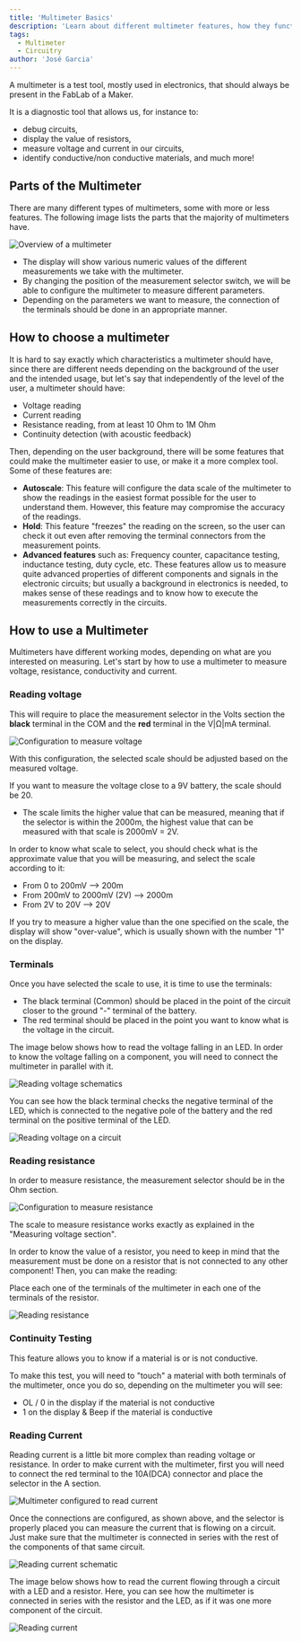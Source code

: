 ```yaml
---
title: 'Multimeter Basics'
description: 'Learn about different multimeter features, how they function, and how to use this essential tool.'
tags: 
  - Multimeter
  - Circuitry
author: 'José Garcia'
---
```


A multimeter is a test tool, mostly used in electronics, that should always be present in the FabLab of a Maker. 

It is a diagnostic tool that allows us, for instance to: 

- debug circuits, 
- display the value of resistors,
- measure voltage and current in our circuits,
- identify conductive/non conductive materials, and much more!

## Parts of the Multimeter

There are many different types of multimeters, some with more or less features. The following image lists the parts that the majority of multimeters have.

![Overview of a multimeter](assets/multimeter_overview.png)

- The display will show various numeric values of the different measurements we take with the multimeter.
- By changing the position of the measurement selector switch, we will be able to configure the multimeter to measure different parameters.
- Depending on the parameters we want to measure, the connection of the terminals should be done in an appropriate manner.

## How to choose a multimeter

It is hard to say exactly which characteristics a multimeter should have, since there are different needs depending on the background of the user and the intended usage, but let's say that independently of the level of the user, a multimeter should have:

- Voltage reading
- Current reading
- Resistance reading, from at least 10 Ohm to 1M Ohm
- Continuity detection (with acoustic feedback)

Then, depending on the user background, there will be some features that could make the multimeter easier to use, or make it a more complex tool. Some of these features are:
- **Autoscale**: This feature will configure the data scale of the multimeter to show the readings in the easiest format possible for the user to understand them. However, this feature may compromise the accuracy of the readings.
- **Hold**: This feature "freezes" the reading on the screen, so the user can check it out even after removing the terminal connectors from the measurement points.
- **Advanced features** such as: Frequency counter, capacitance testing, inductance testing, duty cycle, etc. These features allow us to measure quite advanced properties of different components and signals in the electronic circuits; but usually a background in electronics is needed, to makes sense of these readings and to know how to execute the measurements correctly in the circuits.

## How to use a Multimeter

Multimeters have different working modes, depending on what are you interested on measuring. Let's start by how to use a multimeter to measure voltage, resistance, conductivity and current. 

### Reading voltage

This will require to place the measurement selector in the Volts section the **black** terminal in the COM and the **red** terminal in the V|Ω|mA terminal.

![Configuration to measure voltage](assets/voltage.png)

With this configuration, the selected scale should be adjusted based on the  measured voltage.

If you want to measure the voltage close to a 9V battery, the scale should be 20. 
- The scale limits the higher value that can be measured, meaning that if the selector is within the 2000m, the highest value that can be measured with that scale is 2000mV = 2V.


In order to know what scale to select, you should check what is the approximate value that you will be measuring, and select the scale according to it:

- From 0 to 200mV --> 200m
- From 200mV to 2000mV (2V) --> 2000m
- From 2V to 20V --> 20V
    
If you try to measure a higher value than the one specified on the scale, the display will show "over-value", which is usually shown with the number "1" on the display.

### Terminals 

Once you have selected the scale to use, it is time to use the terminals:

- The black terminal (Common) should be placed in the point of the circuit closer to the ground  "-" terminal of the battery.
- The red terminal should be placed in the point you want to know what is the voltage in the circuit.

The image below shows how to read the voltage falling in an LED. In order to know the voltage falling on a component, you will need to connect the multimeter in parallel with it.

![Reading voltage schematics](assets/voltage_reading.png)

You can see how the black terminal checks the negative terminal of the LED, which is connected to the negative pole of the battery and the red terminal on the positive terminal of the LED.

![Reading voltage on a circuit](assets/reading_voltage_schematic.png)

### Reading resistance 

In order to measure resistance, the measurement selector should be in the Ohm section. 

![Configuration to measure resistance](assets/resistance.png)

The scale to measure resistance works exactly as explained in the "Measuring voltage section".

In order to know the value of a resistor, you need to keep in mind that the measurement must be done on a resistor that is not connected to any other component! Then, you can make the reading:

Place each one of the terminals of the multimeter in each one of the terminals of the resistor.

![Reading resistance](assets/resistance_reading.png)


### Continuity Testing

This feature allows you to know if a material is or is not conductive.

To make this test, you will need to "touch" a material with both terminals of the multimeter, once you do so, depending on the multimeter you will see:

- OL / 0 in the display if the material is not conductive
- 1 on the display & Beep if the material is conductive 


### Reading Current

Reading current is a little bit more complex than reading voltage or resistance. In order to make current with the multimeter, first you will need to connect the red terminal to the 10A(DCA) connector and place the selector in the A section.

![Multimeter configured to read current](assets/current.png)

Once the connections are configured, as shown above, and the selector is properly placed you can measure the current that is flowing on a circuit. Just make sure that the multimeter is connected in series with the rest of the components of that same circuit.

![Reading current schematic](assets/reading_current_schematic.png)

The image below shows how to read the current flowing through a circuit with a LED and a resistor. Here, you can see how the multimeter is connected in series with the resistor and the LED, as if it was one more component of the circuit.

![Reading current](assets/current_reading.png)

